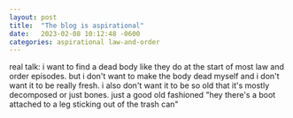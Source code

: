 ```yaml
---
layout: post
title:  "The blog is aspirational"
date:   2023-02-08 10:12:48 -0600
categories: aspirational law-and-order
---
```

real talk: i want to find a dead body like they do at the start of most law and order episodes. but i don't want to make the body dead myself and i don't want it to be really fresh. i also don't want it to be so old that it's mostly decomposed or just bones. just a good old fashioned "hey there's a boot attached to a leg sticking out of the trash can"
